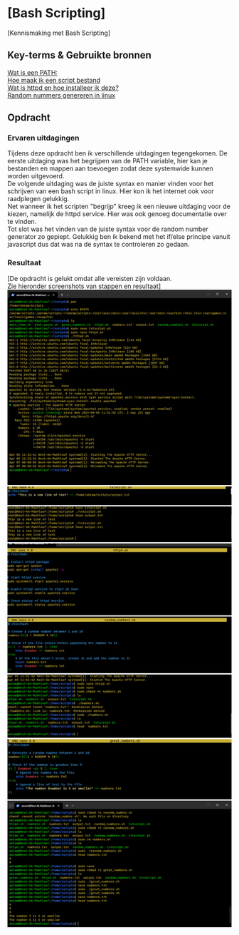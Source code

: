 # [Bash Scripting]
[Kennismaking met Bash Scripting]

## Key-terms & Gebruikte bronnen

[Wat is een PATH:](https://linuxize.com/post/how-to-add-directory-to-path-in-linux/)  
[Hoe maak ik een script bestand](https://www.javatpoint.com/steps-to-write-and-execute-a-shell-script)  
[Wat is httpd en hoe installeer ik deze?](https://www.digitalocean.com/community/tutorials/how-to-install-the-apache-web-server-on-debian-11)  
[Random nummers genereren in linux](https://linuxhint.com/generate-random-number-bash/)


## Opdracht


### Ervaren uitdagingen
Tijdens deze opdracht ben ik verschillende uitdagingen tegengekomen. De eerste uitdaging was het begrijpen van de PATH variable, hier kan je bestanden en mappen aan toevoegen zodat deze systemwide kunnen worden uitgevoerd.  
De volgende uitdaging was de juiste syntax en manier vinden voor het schrijven van een bash script in linux. Hier kon ik het internet ook voor raadplegen gelukkig.  
Net wanneer ik het scripten "begrijp" kreeg ik een nieuwe uitdaging voor de kiezen, namelijk de httpd service. Hier was ook genoeg documentatie over te vinden.  
Tot slot was het vinden van de juiste syntax voor de random number generator zo gepiept. Gelukkig ben ik bekend met het if/else principe vanuit javascript dus dat was na de syntax te controleren zo gedaan.

### Resultaat
[De opdracht is gelukt omdat alle vereisten zijn voldaan.   
Zie hieronder screenshots van stappen en resultaat]
![Page1](/00_includes/Week-1-img/Script1.png)
![text script](/00_includes/Week-1-img/Scripttxt.png)
![append text](/00_includes/Week-1-img/BashSappend.png)
![httpd](/00_includes/Week-1-img/Scripthttpd.png)
![script random](/00_includes/Week-1-img/scriptrandom.png)
![random numbers](/00_includes/Week-1-img/BashSnumbers.png)
![script greater](/00_includes/Week-1-img/scriptgreater.png)
![greater numbers](/00_includes/Week-1-img/BashSgreatnumbers.png)